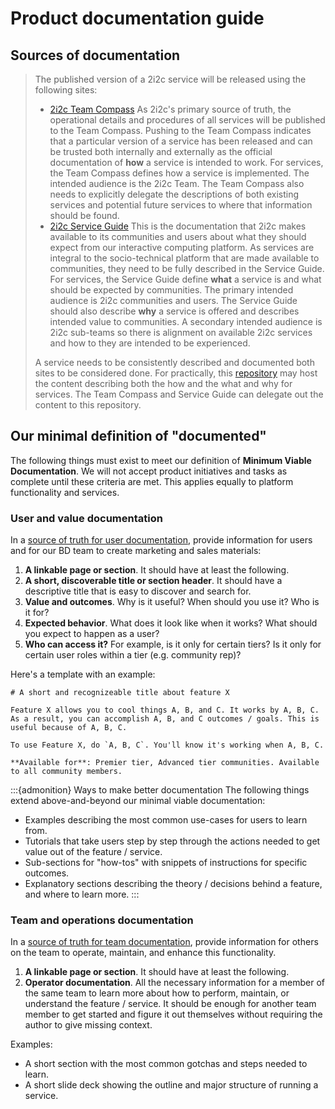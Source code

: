 # Product documentation guide

## Sources of documentation

> The published version of a 2i2c service will be released using the following sites:
> 
> - [2i2c Team Compass](https://compass.2i2c.org/) As 2i2c's primary source of truth, the operational details and procedures of all services will be published to the Team Compass. Pushing to the Team Compass indicates that a particular version of a service has been released and can be trusted both internally and externally as the official documentation of **how** a service is intended to work. For services, the Team Compass defines how a service is implemented. The intended audience is the 2i2c Team. The Team Compass also needs to explicitly delegate the descriptions of both existing services and potential future services to where that information should be found.
> - [2i2c Service Guide](https://docs.2i2c.org/) This is the documentation that 2i2c makes available to its communities and users about what they should expect from our interactive computing platform. As services are integral to the socio-technical platform that are made available to communities, they need to be fully described in the Service Guide. For services, the Service Guide define **what** a service is and what should be expected by communities. The primary intended audience is 2i2c communities and users. The Service Guide should also describe **why** a service is offered and describes intended value to communities. A secondary intended audience is 2i2c sub-teams so there is alignment on available 2i2c services and how to they are intended to be experienced.
>
> A service needs to be consistently described and documented both sites to be considered done. For practically, this [repository](https://github.com/2i2c-org/services) may host the content describing both the how and the what and why for services. The Team Compass and Service Guide can delegate out the content to this repository.

## Our minimal definition of "documented"

The following things must exist to meet our definition of **Minimum Viable Documentation**. We will not accept product initiatives and tasks as complete until these criteria are met. This applies equally to platform functionality and services.

### User and value documentation

In a [source of truth for user documentation](../operations/documentation.md), provide information for users and for our BD team to create marketing and sales materials:

1. **A linkable page or section**. It should have at least the following.
2. **A short, discoverable title or section header**. It should have a descriptive title that is easy to discover and search for.
3. **Value and outcomes**. Why is it useful? When should you use it? Who is it for?
4. **Expected behavior**. What does it look like when it works? What should you expect to happen as a user?
5. **Who can access it?** For example, is it only for certain tiers? Is it only for certain user roles within a tier (e.g. community rep)?

Here's a template with an example:

```
# A short and recognizeable title about feature X

Feature X allows you to cool things A, B, and C. It works by A, B, C. As a result, you can accomplish A, B, and C outcomes / goals. This is useful because of A, B, C.

To use Feature X, do `A, B, C`. You'll know it's working when A, B, C.

**Available for**: Premier tier, Advanced tier communities. Available to all community members.
```

:::{admonition} Ways to make better documentation
The following things extend above-and-beyond our minimal viable documentation:

- Examples describing the most common use-cases for users to learn from.
- Tutorials that take users step by step through the actions needed to get value out of the feature / service.
- Sub-sections for "how-tos" with snippets of instructions for specific outcomes.
- Explanatory sections describing the theory / decisions behind a feature, and where to learn more.
:::

### Team and operations documentation

In a [source of truth for team documentation](../operations/documentation.md), provide information for others on the team to operate, maintain, and enhance this functionality.

1. **A linkable page or section**. It should have at least the following.
2. **Operator documentation**. All the necessary information for a member of the same team to learn more about how to perform, maintain, or understand the feature / service. It should be enough for another team member to get started and figure it out themselves without requiring the author to give missing context.

Examples:

- A short section with the most common gotchas and steps needed to learn.
- A short slide deck showing the outline and major structure of running a service.
